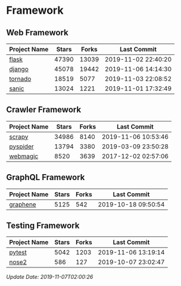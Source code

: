 # Framework

## Web Framework

| Project Name | Stars | Forks | Last Commit |
| ------------ | ----- | ----- | ----------- |
| [flask](https://github.com/pallets/flask) | 47390 | 13039 | 2019-11-02 22:40:20 |
| [django](https://github.com/django/django) | 45078 | 19442 | 2019-11-06 14:14:30 |
| [tornado](https://github.com/tornadoweb/tornado) | 18519 | 5077 | 2019-11-03 22:08:52 |
| [sanic](https://github.com/huge-success/sanic) | 13024 | 1221 | 2019-11-01 17:32:49 |

## Crawler Framework

| Project Name | Stars | Forks | Last Commit |
| ------------ | ----- | ----- | ----------- |
| [scrapy](https://github.com/scrapy/scrapy) | 34986 | 8140 | 2019-11-06 10:53:46 |
| [pyspider](https://github.com/binux/pyspider) | 13794 | 3380 | 2019-03-09 23:50:28 |
| [webmagic](https://github.com/code4craft/webmagic) | 8520 | 3639 | 2017-12-02 02:57:06 |

## GraphQL Framework

| Project Name | Stars | Forks | Last Commit |
| ------------ | ----- | ----- | ----------- |
| [graphene](https://github.com/graphql-python/graphene) | 5125 | 542 | 2019-10-18 09:50:54 |

## Testing Framework

| Project Name | Stars | Forks | Last Commit |
| ------------ | ----- | ----- | ----------- |
| [pytest](https://github.com/pytest-dev/pytest) | 5042 | 1203 | 2019-11-06 13:19:14 |
| [nose2](https://github.com/nose-devs/nose2) | 586 | 127 | 2019-10-07 23:02:47 |

*Update Date: 2019-11-07T02:00:26*
